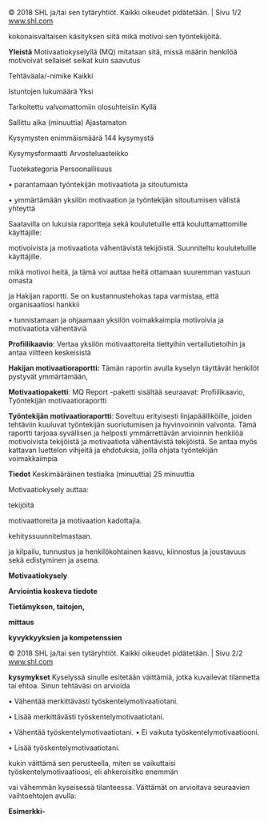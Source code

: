 © 2018 SHL ja/tai sen tytäryhtiöt. Kaikki oikeudet pidätetään. | Sivu 1/2 www.shl.com

kokonaisvaltaisen käsityksen siitä mikä motivoi sen työntekijöitä.

**Yleistä** Motivaatiokyselyllä (MQ) mitataan sitä, missä määrin henkilöä motivoivat sellaiset seikat kuin saavutus

Tehtäväala/-nimike Kaikki

Istuntojen lukumäärä Yksi

Tarkoitettu valvomattomiin olosuhteisiin Kyllä

Sallittu aika (minuuttia) Ajastamaton

Kysymysten enimmäismäärä 144 kysymystä

Kysymysformaatti Arvosteluasteikko

Tuotekategoria Persoonallisuus

• parantamaan työntekijän motivaatiota ja sitoutumista

• ymmärtämään yksilön motivaation ja työntekijän sitoutumisen välistä yhteyttä

Saatavilla on lukuisia raportteja sekä koulutetuille että kouluttamattomille käyttäjille:

motivoivista ja motivaatiota vähentävistä tekijöistä. Suunniteltu koulutetuille käyttäjille.

mikä motivoi heitä, ja tämä voi auttaa heitä ottamaan suuremman vastuun omasta

ja Hakijan raportti. Se on kustannustehokas tapa varmistaa, että organisaatiosi hankkii

• tunnistamaan ja ohjaamaan yksilön voimakkaimpia motivoivia ja motivaatiota vähentäviä

**Profiilikaavio**: Vertaa yksilön motivaattoreita tiettyihin vertailutietoihin ja antaa viitteen keskeisistä

**Hakijan motivaatioraportti:** Tämän raportin avulla kyselyn täyttävät henkilöt pystyvät ymmärtämään,

**Motivaatiopaketti**: MQ Report -paketti sisältää seuraavat: Profiilikaavio, Työntekijän motivaatioraportti

**Työntekijän motivaatioraportti**: Soveltuu erityisesti linjapäälliköille, joiden tehtäviin kuuluvat työntekijän suoriutumisen ja hyvinvoinnin valvonta. Tämä raportti tarjoaa syvällisen ja helposti ymmärrettävän arvioinnin henkilöä motivoivista tekijöistä ja motivaatiota vähentävistä tekijöistä. Se antaa myös kattavan luettelon vihjeitä ja ehdotuksia, joilla ohjata työntekijän voimakkaimpia

**Tiedot** Keskimääräinen testiaika (minuuttia) 25 minuuttia

Motivaatiokysely auttaa:

tekijöitä

motivaattoreita ja motivaation kadottajia.

kehityssuunnitelmastaan.

ja kilpailu, tunnustus ja henkilökohtainen kasvu, kiinnostus ja joustavuus sekä edistyminen ja asema.

**Motivaatiokysely**

**Arviointia koskeva tiedote**

**Tietämyksen, taitojen,** 

**mittaus**

**kyvykkyyksien ja kompetenssien** 

© 2018 SHL ja/tai sen tytäryhtiöt. Kaikki oikeudet pidätetään. | Sivu 2/2 www.shl.com

**kysymykset** Kyselyssä sinulle esitetään väittämiä, jotka kuvailevat tilannetta tai ehtoa. Sinun tehtäväsi on arvioida

• Vähentää merkittävästi työskentelymotivaatiotani.

• Lisää merkittävästi työskentelymotivaatiotani.

• Vähentää työskentelymotivaatiotani. • Ei vaikuta työskentelymotivaatiooni.

• Lisää työskentelymotivaatiotani.

kukin väittämä sen perusteella, miten se vaikuttaisi työskentelymotivaatioosi, eli ahkeroisitko enemmän

vai vähemmän kyseisessä tilanteessa. Väittämät on arvioitava seuraavien vaihtoehtojen avulla:

**Esimerkki-**